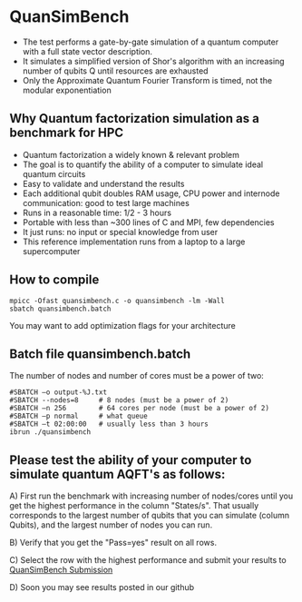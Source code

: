 # QuanSimBench

- The test performs a gate-by-gate simulation of a quantum computer with a full state vector description. 
- It simulates a simplified version of Shor's algorithm with an increasing number of qubits Q until resources are exhausted 
- Only the Approximate Quantum Fourier Transform is timed, not the modular exponentiation

## Why Quantum factorization simulation as a benchmark for HPC
- Quantum factorization a widely known & relevant problem
- The goal is to quantify the ability of a computer to simulate ideal quantum circuits
- Easy to validate and understand the results
- Each additional qubit doubles RAM usage, CPU power and internode communication: good to test large machines
- Runs in a reasonable time: 1/2 - 3 hours
- Portable with less than ~300 lines of C and MPI, few dependencies
- It just runs: no input or special knowledge from user
- This reference implementation runs from a laptop to a large supercomputer

## How to compile
```
mpicc -Ofast quansimbench.c -o quansimbench -lm -Wall
sbatch quansimbench.batch
```
You may want to add optimization flags for your architecture

## Batch file quansimbench.batch
The number of nodes and number of cores must be a power of two:
```
#SBATCH –o output-%J.txt
#SBATCH --nodes=8     # 8 nodes (must be a power of 2)
#SBATCH –n 256        # 64 cores per node (must be a power of 2)
#SBATCH –p normal     # what queue
#SBATCH –t 02:00:00   # usually less than 3 hours
ibrun ./quansimbench
```
## Please test the ability of your computer to simulate quantum AQFT's as follows:

A) First run the benchmark with increasing number of nodes/cores until you get the highest performance in the column "States/s". That usually corresponds to the largest number of qubits that you can simulate (column Qubits), and the largest number of nodes you can run.  

B) Verify that you get the "Pass=yes" result on all rows.

C) Select the row with the highest performance and submit your results to <a href="https://docs.google.com/forms/d/e/1FAIpQLSeVwp_4FZJWyS5UsfBrtxq8PXkKJLoRvgHkpfTuOuJ-wcudiw/viewform?usp=sf_link" target="_blank">QuanSimBench Submission</a>

D) Soon you may see results posted in our github
